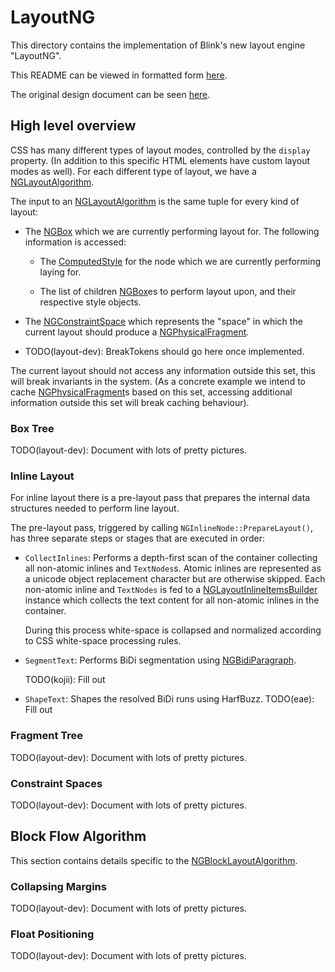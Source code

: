 # LayoutNG #

This directory contains the implementation of Blink's new layout engine
"LayoutNG".

This README can be viewed in formatted form [here](https://chromium.googlesource.com/chromium/src/+/master/third_party/WebKit/Source/core/layout/ng/README.md).

The original design document can be seen [here](https://docs.google.com/document/d/1uxbDh4uONFQOiGuiumlJBLGgO4KDWB8ZEkp7Rd47fw4/edit).

## High level overview ##

CSS has many different types of layout modes, controlled by the `display`
property. (In addition to this specific HTML elements have custom layout modes
as well). For each different type of layout, we have a
[NGLayoutAlgorithm](ng_layout_algorithm.h).

The input to an [NGLayoutAlgorithm](ng_layout_algorithm.h) is the same tuple
for every kind of layout:

 - The [NGBox](ng_box.h) which we are currently performing layout for. The
   following information is accessed:

   - The [ComputedStyle](../../style/ComputedStyle.h) for the node which we are
     currently performing laying for.

   - The list of children [NGBox](ng_box.h)es to perform layout upon, and their
     respective style objects.

 - The [NGConstraintSpace](ng_constraint_space.h) which represents the "space"
   in which the current layout should produce a
   [NGPhysicalFragment](ng_physical_fragment.h).

 - TODO(layout-dev): BreakTokens should go here once implemented.

The current layout should not access any information outside this set, this
will break invariants in the system. (As a concrete example we intend to cache
[NGPhysicalFragment](ng_physical_fragment.h)s based on this set, accessing
additional information outside this set will break caching behaviour).

### Box Tree ###

TODO(layout-dev): Document with lots of pretty pictures.

### Inline Layout ###

For inline layout there is a pre-layout pass that prepares the internal data
structures needed to perform line layout.

The pre-layout pass, triggered by calling `NGInlineNode::PrepareLayout()`, has
three separate steps or stages that are executed in order:

  - `CollectInlines`: Performs a depth-first scan of the container collecting
    all non-atomic inlines and `TextNodes`s. Atomic inlines are represented as a
    unicode object replacement character but are otherwise skipped.
    Each non-atomic inline and `TextNodes` is fed to a
    [NGLayoutInlineItemsBuilder](ng_layout_inline_items_builder.h) instance
    which collects the text content for all non-atomic inlines in the container.

    During this process white-space is collapsed and normalized according to CSS
    white-space processing rules.
    
  - `SegmentText`: Performs BiDi segmentation using
    [NGBidiParagraph](ng_bidi_paragraph.h).
    
    TODO(kojii): Fill out
    
  - `ShapeText`: Shapes the resolved BiDi runs using HarfBuzz.
    TODO(eae): Fill out

### Fragment Tree ###

TODO(layout-dev): Document with lots of pretty pictures.

### Constraint Spaces ###

TODO(layout-dev): Document with lots of pretty pictures.

## Block Flow Algorithm ##

This section contains details specific to the
[NGBlockLayoutAlgorithm](ng_block_layout_algorithm.h).

### Collapsing Margins ###

TODO(layout-dev): Document with lots of pretty pictures.

### Float Positioning ###

TODO(layout-dev): Document with lots of pretty pictures.
